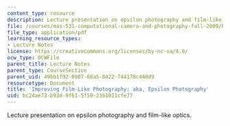 ```yaml
---
content_type: resource
description: Lecture presentation on epsilon photography and film-like optics.
file: /courses/mas-531-computational-camera-and-photography-fall-2009/bc24ae73b93d9f615f5923b1011cfe77_MITMAS_531F09_lec03.pdf
file_type: application/pdf
learning_resource_types:
- Lecture Notes
license: https://creativecommons.org/licenses/by-nc-sa/4.0/
ocw_type: OCWFile
parent_title: Lecture Notes
parent_type: CourseSection
parent_uid: 49bb1f92-0987-68a5-8422-744178c448d9
resourcetype: Document
title: 'Improving Film-Like Photography: aka, Epsilon Photography'
uid: bc24ae73-b93d-9f61-5f59-23b1011cfe77
---
```

Lecture presentation on epsilon photography and film-like optics.
